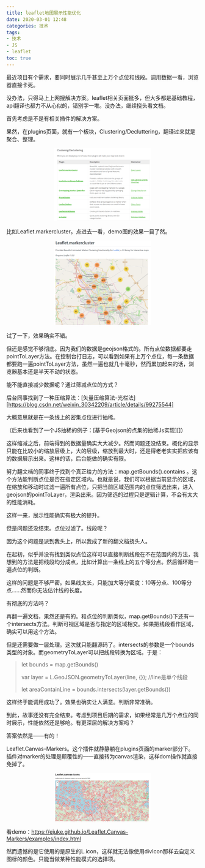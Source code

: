 ```yaml
---
title: leaflet地图展示性能优化
date: 2020-03-01 12:48
categories: 技术
tags: 
- 技术
- JS
- leaflet
toc: true
---
```


最近项目有个需求，要同时展示几千甚至上万个点位和线段。调用数据一看，浏览器直接卡死。

没办法，只得马上上网搜解决方案。leaflet相关页面挺多，但大多都是基础教程，api翻译也都力不从心似的，错别字一堆。没办法，继续挠头看文档。

首先考虑是不是有相关插件的解决方案。

果然，在plugins页面，就有一个板块，Clustering/Decluttering，翻译过来就是聚合、整理。

<p style="text-align:center;"><img src="/images/1583043716365.png" width="50%" height="50%" title="" alt=""/></p>

比如Leaflet.markercluster。点进去一看，demo图的效果一目了然。

<p style="text-align:center;"><img src="/images/1583043748468.png" width="50%" height="50%" title="" alt=""/></p>

试了一下，效果确实不错。

但还是感觉不够彻底。因为我们的数据是geojson格式的。所有点位数据都要走pointToLayer方法。在控制台打日志，可以看到如果有上万个点位，每一条数据都要跑一遍pointToLayer方法，虽然一遍也就几十毫秒，然而累加起来的话，浏览器基本还是半天不动的状态。

能不能直接减少数据呢？通过筛减点位的方式？

后台同事找到了一种压缩算法：[矢量压缩算法-光栏法][https://blog.csdn.net/weixin_30342209/article/details/99275544]

大概意思就是在一条线上的密集点位进行抽稀。

（后来也看到了一个JS抽稀的例子：[基于Geojson的点集的抽稀Js实现][]）

这样缩减之后，前端得到的数据量确实大大减少。然而问题还没结束。概化的显示只能在比较小的缩放层级上，大的层级，缩放到最大时，还是得老老实实把应该有的数据展示出来。这样的话，后台能做的确实有限。

努力翻文档的同事终于找到个真正给力的方法：map.getBounds().contains 。这个方法能判断点位是否在指定区域内。也就是说，我们可以根据当前显示的区域，在缩放和移动时过滤一遍所有点位，只把当前区域范围内的点位筛选出来，进入geojson的pointToLayer，渲染出来。因为筛选的过程只是逻辑计算，不会有太大的性能消耗。

这样一来，展示性能确实有极大的提升。

但是问题还没结束。点位过滤了。线段呢？

因为这个问题是派到我头上，所以我成了新的翻文档挠头人。

在起初，似乎并没有找到类似点位这样可以直接判断线段在不在范围内的方法，我想到的方法是把线段均分成点，比如计算出一条线上的五个等分点。然后循环跑一遍点位的判断。

这样的问题是不够严密。如果线太长，只能加大等分密度：10等分点、100等分点……然而你无法估计线的长度。

有彻底的方法吗？

再翻一遍文档，果然还是有的。和点位的判断类似，map.getBounds()下还有一个intersects方法。判断可视区域是否与指定的区域相交。如果把线段看作区域，确实可以用这个方法。

但是还需要做一层处理。这次就只能翻源码了。intersects的参数是一个bounds类型的对象。而geometryToLayer可以把线段转换为区域。于是：

>let bounds = map.getBounds()
>
>var layer = L.GeoJSON.geometryToLayer(line, {}); //line是单个线段
>
>​let areaContainLine = bounds.intersects(layer.getBounds())

这样终于能调用成功了。效果也确实让人满意。判断非常准确。

到此，故事还没有完全结束。考虑到项目后期的需求，如果经常是几万个点位的同时展示，性能依然还是够呛。有更深层的解决方案吗？

答案依然是——有的！

Leaflet.Canvas-Markers。这个插件就静静躺在plugins页面的marker部分下。插件对marker的处理是颠覆性的——直接转为canvas渲染，这样dom操作就直接免掉了。

<p style="text-align:center;"><img src="/images/1583050434859.png" width="50%" height="50%" title="" alt=""/></p>

看demo：<https://ejuke.github.io/Leaflet.Canvas-Markers/examples/index.html>

然而遗憾的是它使用的是原生的L.icon，这样就无法像使用divIcon那样去自定义图标的颜色。只能当做某种性能模式的选择项。